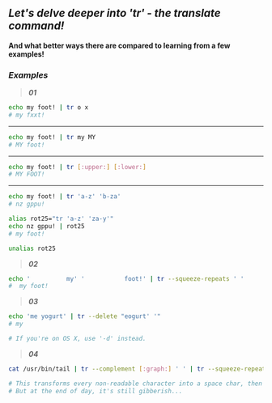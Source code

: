 ## _Let's delve deeper into 'tr' - the translate command!_

**And what better ways there are compared to learning from a few examples!**

### _Examples_

> **_01_**

```bash
echo my foot! | tr o x
# my fxxt!
```

---

```bash
echo my foot! | tr my MY
# MY foot!
```

---

```bash
echo my foot! | tr [:upper:] [:lower:]
# MY FOOT!
```

---

```bash
echo my foot! | tr 'a-z' 'b-za'
# nz gppu!

alias rot25="tr 'a-z' 'za-y'"
echo nz gppu! | rot25
# my foot!

unalias rot25
```

> **_02_**

```bash
echo '          my' '           foot!' | tr --squeeze-repeats ' '
#  my foot!
```

> **_03_**

```bash
echo 'me yogurt' | tr --delete "eogurt' '"
# my

# If you're on OS X, use '-d' instead.
```

> **_04_**

```bash
cat /usr/bin/tail | tr --complement [:graph:] ' ' | tr --squeeze-repeats ' '

# This transforms every non-readable character into a space char, then squeezes the blanks spaces to make it more readable.
# But at the end of day, it's still gibberish...
```

